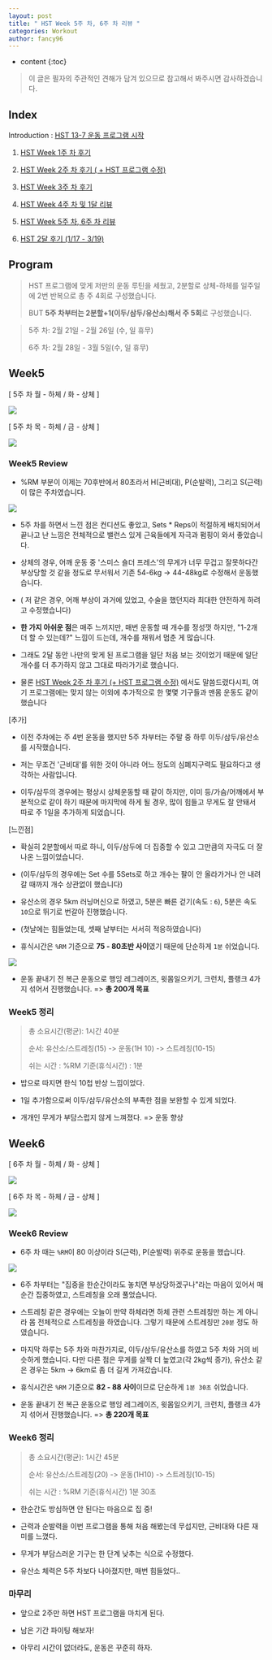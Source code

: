 ```yaml
---
layout: post
title: " HST Week 5주 차, 6주 차 리뷰 "
categories: Workout
author: fancy96
---
```

* content
{:toc}


> 이 글은 필자의 주관적인 견해가 담겨 있으므로 참고해서 봐주시면 감사하겠습니다.

## Index

Introduction : [HST 13-7 운동 프로그램 시작](https://devfancy.github.io/Workout-HST-Introduction/)

1. [HST Week 1주 차 후기](https://devfancy.github.io/Workout-HST-Week1/)

2. [HST Week 2주 차 후기 ( + HST 프로그램 수정)](https://devfancy.github.io/Workout-HST-Week2/)

3. [HST Week 3주 차 후기](https://devfancy.github.io/Workout-HST-Week3/)

4. [HST Week 4주 차 및 1달 리뷰](https://devfancy.github.io/Workout-HST-Week4/)

5. [HST Week 5주 차, 6주 차 리뷰](https://devfancy.github.io/Workout-HST-Week5-And-6/)

6. [HST 2달 후기 (1/17 - 3/19)](https://devfancy.github.io/Workout-HST-End/)

## Program

> HST 프로그램에 맞게 저만의 운동 루틴을 세웠고, 2분할로 상체-하체를 일주일에 2번 반복으로 총 주 4회로 구성했습니다.
>
> BUT **5주 차부터는 2분할+1(이두/삼두/유산소)해서 주 5회**로 구성했습니다.


> 5주 차: 2월 21일 - 2월 26일 (수, 일 휴무)
>
> 6주 차: 2월 28일 - 3월 5일(수, 일 휴무)

## Week5

[ 5주 차 월 - 하체 /  화 - 상체 ]

![](/assets/img/workout/hst_week5_1.png)

[ 5주 차 목 - 하체 /  금 - 상체 ]

![](/assets/img/workout/hst_week5_2.png)

### Week5 Review

* %RM 부분이 이제는 70후반에서 80초라서 H(근비대), P(순발력), 그리고 S(근력)이 많은 주차였습니다.

![](/assets/img/workout/hst_week5_review.png)

* 5주 차를 하면서 느낀 점은 컨디션도 좋았고, Sets * Reps이 적절하게 배치되어서 끝나고 난 느낌은 전체적으로 밸런스 있게 근육들에게 자극과 펌핑이 와서 좋았습니다.

* 상체의 경우, 어깨 운동 중 '스미스 숄더 프레스'의 무게가 너무 무겁고 잘못하다간 부상당할 것 같을 정도로 무서워서 기존 54-6kg -> 44-48kg로 수정해서 운동했습니다.

* ( 저 같은 경우, 어깨 부상이 과거에 있었고, 수술을 했던지라 최대한 안전하게 하려고 수정했습니다)

* **한 가지 아쉬운 점**은 매주 느끼지만, 매번 운동할 때 개수를 정성껏 하지만, "1-2개 더 할 수 있는데?" 느낌이 드는데, 개수를 채워서 멈춘 게 많습니다. 

* 그래도 2달 동안 나만의 맞게 된 프로그램을 일단 처음 보는 것이었기 때문에 일단 개수를 더 추가하지 않고 그대로 따라가기로 했습니다.

* 물론 [HST Week 2주 차 후기 (+ HST 프로그램 수정)]() 에서도 말씀드렸다시피, 여기 프로그램에는 맞지 않는 이외에 추가적으로 한 몇몇 기구들과 맨몸 운동도 같이 했습니다

[추가]

* 이전 주차에는 주 4번 운동을 했지만 5주 차부터는 주말 중 하루 이두/삼두/유산소를 시작했습니다.

* 저는 무조건 '근비대'를 위한 것이 아니라 어느 정도의 심폐지구력도 필요하다고 생각하는 사람입니다.

* 이두/삼두의 경우에는 평상시 상체운동할 때 같이 하지만, 이미 등/가슴/어깨에서 부분적으로 같이 하기 때문에 마지막에 하게 될 경우, 많이 힘들고 무게도 잘 안돼서 따로 주 1일을 추가하게 되었습니다.


[느낀점]

* 확실히 2분할에서 따로 하니, 이두/삼두에 더 집중할 수 있고 그만큼의 자극도 더 잘 나온 느낌이었습니다.

* (이두/삼두의 경우에는 Set 수를 5Sets로 하고 개수는 팔이 안 올라가거나 안 내려갈 때까지 개수 상관없이 했습니다)

* 유산소의 경우 5km 러닝머신으로 하였고, 5분은 빠른 걷기(속도 : `6`), 5분은 속도 `10`으로 뛰기로 번갈아 진행했습니다.

* (첫날에는 힘들었는데, 셋째 날부터는 서서히 적응하였습니다)

* 휴식시간은 `%RM` 기준으로 **75 - 80초반 사이**였기 때문에 단순하게 `1분` 쉬었습니다.

![](/assets/img/workout/hst_recovery_time.png)

* 운동 끝내기 전 복근 운동으로 행잉 레그레이즈, 윗몸일으키기, 크런치, 플랭크 4가지 섞어서 진행했습니다. => **총 200개 목표**

### Week5 정리

> 총 소요시간(평균): 1시간 40분
>
> 순서: 유산소/스트레칭(15) -> 운동(1H 10) -> 스트레칭(10-15)
>
> 쉬는 시간 : %RM 기준(휴식시간) : 1분

* 밥으로 따지면 한식 10첩 반상 느낌이었다.

* 1일 추가함으로써 이두/삼두/유산소의 부족한 점을 보완할 수 있게 되었다.

* 개개인 무게가 부담스럽지 않게 느껴졌다. => 운동 향상

## Week6

[ 6주 차 월 - 하체 /  화 - 상체 ]

![](/assets/img/workout/hst_week6_1.png)

[ 6주 차 목 - 하체 /  금 - 상체 ]

![](/assets/img/workout/hst_week6_2.png)

### Week6 Review

* 6주 차 때는 `%RM`이 80 이상이라 S(근력), P(순발력) 위주로 운동을 했습니다.

![](/assets/img/workout/hst_week6_review.png)

* 6주 차부터는 "집중을 한순간이라도 놓치면 부상당하겠구나"라는 마음이 있어서 매 순간 집중하였고, 스트레칭을 오래 풀었습니다.

* 스트레칭 같은 경우에는 오늘이 만약 하체라면 하체 관련 스트레칭만 하는 게 아니라 몸 전체적으로 스트레칭을 하였습니다. 그렇기 때문에 스트레칭만 `20분` 정도 하였습니다.

* 마지막 하루는 5주 차와 마찬가지로, 이두/삼두/유산소를 하였고 5주 차와 거의 비슷하게 했습니다. 다만 다른 점은 무게를 살짝 더 높였고(각 2kg씩 증가), 유산소 같은 경우는 5km -> 6km로 좀 더 길게 가져갔습니다.

* 휴식시간은 `%RM` 기준으로 **82 - 88 사이**이므로 단순하게 `1분 30초` 쉬었습니다.

* 운동 끝내기 전 복근 운동으로 행잉 레그레이즈, 윗몸일으키기, 크런치, 플랭크 4가지 섞어서 진행했습니다. => **총 220개 목표**

### Week6 정리

> 총 소요시간(평균): 1시간 45분
>
> 순서: 유산소/스트레칭(20) -> 운동(1H10) -> 스트레칭(10-15)
>
> 쉬는 시간 : %RM 기준(휴식시간) 1분 30초

* 한순간도 방심하면 안 된다는 마음으로 집 중!

* 근력과 순발력을 이번 프로그램을 통해 처음 해봤는데 무섭지만, 근비대와 다른 재미를 느꼈다.

* 무게가 부담스러운 기구는 한 단계 낮추는 식으로 수정했다.

* 유산소 체력은 5주 차보다 나아졌지만, 매번 힘들었다..

### 마무리

* 앞으로 2주만 하면 HST 프로그램을 마치게 된다.

* 남은 기간 파이팅 해보자!

* 아무리 시간이 없더라도, 운동은 꾸준히 하자.